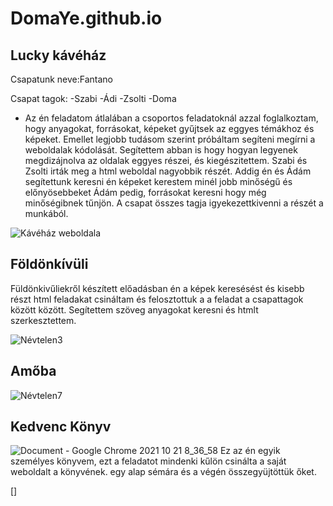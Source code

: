 # DomaYe.github.io

## Lucky kávéház

Csapatunk neve:Fantano

Csapat tagok:
-Szabi
-Ádi
-Zsolti
-Doma

- Az én feladatom átlalában a csoportos feladatoknál azzal foglalkoztam, hogy anyagokat, forrásokat, képeket gyűjtsek az eggyes témákhoz és képeket.
Emellet legjobb tudásom szerint próbáltam segíteni megírni a weboldalak kódolását.
Segítettem abban is hogy hogyan legyenek megdizájnolva az oldalak eggyes részei, és kiegészitettem.
Szabi és Zsolti irták meg a html weboldal nagyobbik részét.
Addig én és Ádám segítettunk keresni én képeket kerestem minél jobb minőségű és előnyösebbeket Ádám pedig, forrásokat keresni hogy még minőségibnek tűnjön. 
A csapat összes tagja igyekezettkivenni a részét a munkából.

![Kávéház weboldala](https://user-images.githubusercontent.com/90690660/150000210-425d0492-aba2-4244-97e3-e2a048326c8d.png)

## Földönkívüli

Füldönkivűliekről készített előadásban én a képek keresésést és kisebb részt html feladakat csináltam 
és felosztottuk a a feladat a csapattagok között között. Segítettem szöveg anyagokat keresni és htmlt szerkesztettem.
 
 ![Névtelen3](https://user-images.githubusercontent.com/90690660/150309402-56317c7f-5430-42f4-8a86-610015302228.png)

 
 ## Amőba
 
 ![Névtelen7](https://user-images.githubusercontent.com/90690660/150312053-8eacde04-8b16-458f-a7a8-362aaba94e41.png)

 
 ## Kedvenc Könyv
 
 ![Document - Google Chrome 2021 10 21  8_36_58](https://user-images.githubusercontent.com/90690660/150309441-9665add5-0f8a-4d5c-b25a-063ff4d63a8c.png)
Ez az én egyik személyes könyvem, ezt a feladatot mindenki kűlön csinálta a saját weboldalt a könyvének.
egy alap sémára és a végén összegyüjtöttük őket.
 
 
 
 []
 
